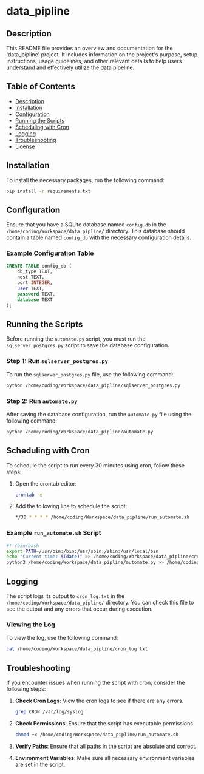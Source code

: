 # data_pipline

## Description
This README file provides an overview and documentation for the 'data_pipline' project. It includes information on the project's purpose, setup instructions, usage guidelines, and other relevant details to help users understand and effectively utilize the data pipeline.

## Table of Contents
- [Description](#description)
- [Installation](#installation)
- [Configuration](#configuration)
- [Running the Scripts](#running-the-scripts)
- [Scheduling with Cron](#scheduling-with-cron)
- [Logging](#logging)
- [Troubleshooting](#troubleshooting)
- [License](#license)

## Installation
To install the necessary packages, run the following command:
```bash
pip install -r requirements.txt
```

## Configuration
Ensure that you have a SQLite database named `config.db` in the `/home/coding/Workspace/data_pipline/` directory. This database should contain a table named `config_db` with the necessary configuration details.

### Example Configuration Table
```sql
CREATE TABLE config_db (
    db_type TEXT,
    host TEXT,
    port INTEGER,
    user TEXT,
    password TEXT,
    database TEXT
);
```

## Running the Scripts
Before running the `automate.py` script, you must run the `sqlserver_postgres.py` script to save the database configuration.

### Step 1: Run `sqlserver_postgres.py`
To run the `sqlserver_postgres.py` file, use the following command:
```bash
python /home/coding/Workspace/data_pipline/sqlserver_postgres.py
```

### Step 2: Run `automate.py`
After saving the database configuration, run the `automate.py` file using the following command:
```bash
python /home/coding/Workspace/data_pipline/automate.py
```

## Scheduling with Cron
To schedule the script to run every 30 minutes using cron, follow these steps:

1. Open the crontab editor:
   ```bash
   crontab -e
   ```

2. Add the following line to schedule the script:
   ```bash
   */30 * * * * /home/coding/Workspace/data_pipline/run_automate.sh
   ```

### Example `run_automate.sh` Script
```bash
#! /bin/bash
export PATH=/usr/bin:/bin:/usr/sbin:/sbin:/usr/local/bin
echo "Current time: $(date)" >> /home/coding/Workspace/data_pipline/cron_log.txt 2>&1
python3 /home/coding/Workspace/data_pipline/automate.py >> /home/coding/Workspace/data_pipline/cron_log.txt 2>&1
```

## Logging
The script logs its output to `cron_log.txt` in the `/home/coding/Workspace/data_pipline/` directory. You can check this file to see the output and any errors that occur during execution.

### Viewing the Log
To view the log, use the following command:
```bash
cat /home/coding/Workspace/data_pipline/cron_log.txt
```

## Troubleshooting
If you encounter issues when running the script with cron, consider the following steps:

1. **Check Cron Logs**: View the cron logs to see if there are any errors.
   ```bash
   grep CRON /var/log/syslog
   ```

2. **Check Permissions**: Ensure that the script has executable permissions.
   ```bash
   chmod +x /home/coding/Workspace/data_pipline/run_automate.sh
   ```

3. **Verify Paths**: Ensure that all paths in the script are absolute and correct.

4. **Environment Variables**: Make sure all necessary environment variables are set in the script.
